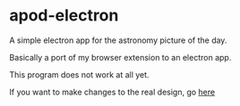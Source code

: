 # apod-electron
A simple electron app for the astronomy picture of the day.

Basically a port of my browser extension to an electron app. 

This program does not work at all yet.


If you want to make changes to the real design, go [here](MasterOfTheTiger/apod-extension)